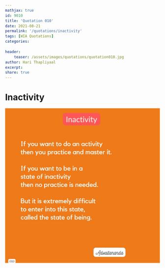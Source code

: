 ```yaml
---
mathjax: true
id: 9010
title: 'Quotation 010'
date: 2021-08-21
permalink: '/quotations/inactivity'
tags: [WIA Quotations] 
categories: 

header:
    teaser: /assets/images/quotations/quotation010.jpg
author: Hari Thapliyaal 
excerpt:
share: true 
---
```


# Inactivity

![Inactivity](/assets/images/quotations/quotation010.jpg)
